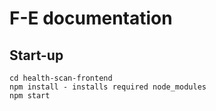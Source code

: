 # F-E documentation

## Start-up
```
cd health-scan-frontend
npm install - installs required node_modules
npm start
```
